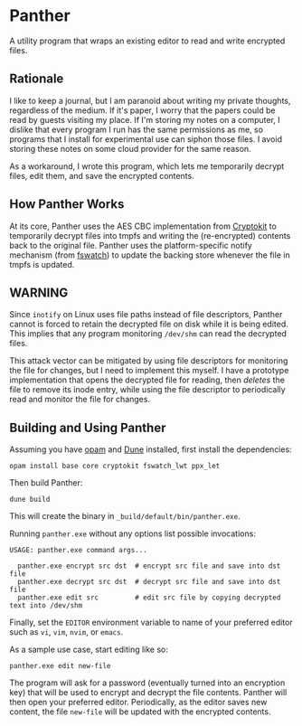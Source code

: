 # Panther #

A utility program that wraps an existing editor to read and write encrypted
files.

## Rationale ##

I like to keep a journal, but I am paranoid about writing my private thoughts,
regardless of the medium.  If it's paper, I worry that the papers could be
read by guests visiting my place.  If I'm storing my notes on a computer, I
dislike that every program I run has the same permissions as me, so programs
that I install for experimental use can siphon those files.  I avoid storing
these notes on some cloud provider for the same reason.

As a workaround, I wrote this program, which lets me temporarily decrypt
files, edit them, and save the encrypted contents.

## How Panther Works ##

At its core, Panther uses the AES CBC implementation from
[Cryptokit](https://github.com/xavierleroy/cryptokit) to temporarily decrypt
files into tmpfs and writing the (re-encrypted) contents back to the original
file.  Panther uses the platform-specific notify mechanism (from
[fswatch](https://github.com/kandu/ocaml-fswatch/)) to update the backing
store whenever the file in tmpfs is updated.

## WARNING ##

Since `inotify` on Linux uses file paths instead of file descriptors, Panther
cannot is forced to retain the decrypted file on disk while it is being
edited.  This implies that any program monitoring `/dev/shm` can read the
decrypted files.

This attack vector can be mitigated by using file descriptors for monitoring
the file for changes, but I need to implement this myself.  I have a prototype
implementation that opens the decrypted file for reading, then _deletes_ the
file to remove its inode entry, while using the file descriptor to
periodically read and monitor the file for changes.

## Building and Using Panther ##

Assuming you have [opam](https://opam.ocaml.org/) and
[Dune](https://github.com/ocaml/dune) installed, first install the
dependencies:

    opam install base core cryptokit fswatch_lwt ppx_let

Then build Panther:

    dune build

This will create the binary in `_build/default/bin/panther.exe`.

Running `panther.exe` without any options list possible invocations:

    USAGE: panther.exe command args...

      panther.exe encrypt src dst  # encrypt src file and save into dst file
      panther.exe decrypt src dst  # decrypt src file and save into dst file
      panther.exe edit src         # edit src file by copying decrypted text into /dev/shm

Finally, set the `EDITOR` environment variable to name of your preferred
editor such as `vi`, `vim`, `nvim`, or `emacs`.

As a sample use case, start editing like so:

    panther.exe edit new-file

The program will ask for a password (eventually turned into an encryption key)
that will be used to encrypt and decrypt the file contents.  Panther will then
open your preferred editor.  Periodically, as the editor saves new content,
the file `new-file` will be updated with the encrypted contents.
